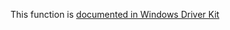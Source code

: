 This function is [documented in Windows Driver Kit](https://learn.microsoft.com/en-us/windows-hardware/drivers/ddi/wdm/nf-wdm-zwflushkey)
